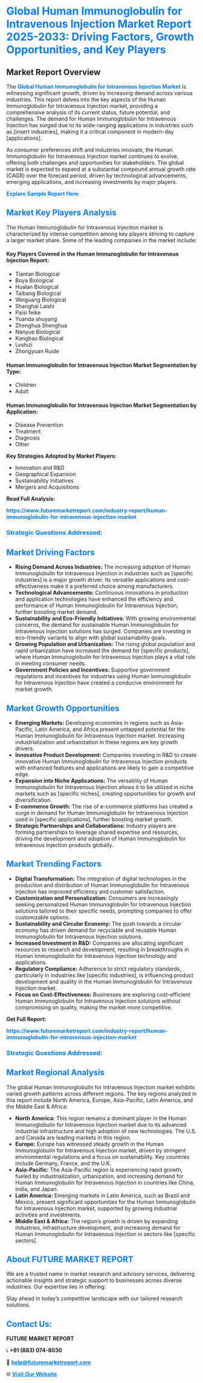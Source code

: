 <h1 style="color: #007BFF;">Global Human Immunoglobulin for Intravenous Injection Market Report 2025-2033: Driving Factors, Growth Opportunities, and Key Players</h1>

<section id="overview">
<h2>Market Report Overview</h2>
<p>The <a href="https://www.futuremarketreport.com/industry-report/human-immunoglobulin-for-intravenous-injection-market" style="color: #007BFF; text-decoration: none;"><strong>Global Human Immunoglobulin for Intravenous Injection Market</strong></a> is witnessing significant growth, driven by increasing demand across various industries. This report delves into the key aspects of the Human Immunoglobulin for Intravenous Injection market, providing a comprehensive analysis of its current status, future potential, and challenges. The demand for Human Immunoglobulin for Intravenous Injection has surged due to its wide-ranging applications in industries such as [insert industries], making it a critical component in modern-day [applications].</p>
<p>As consumer preferences shift and industries innovate, the Human Immunoglobulin for Intravenous Injection market continues to evolve, offering both challenges and opportunities for stakeholders. The global market is expected to expand at a substantial compound annual growth rate (CAGR) over the forecast period, driven by technological advancements, emerging applications, and increasing investments by major players.</p>
</section>

<section id="overview">
<p><a href="https://www.futuremarketreport.com/request-sample/reportId=79771" style="color: #007BFF; text-decoration: none;"><strong>Explore Sample Report Here</strong></a></p>
</section>

<section id="key-players">
<h2 style="color: #007BFF;">Market Key Players Analysis</h2>
<p>The Human Immunoglobulin for Intravenous Injection market is characterized by intense competition among key players striving to capture a larger market share. Some of the leading companies in the market include:</p>
<h4>Key Players Covered in the Human Immunoglobulin for Intravenous Injection Report:</h4>
<ul><li>Tiantan Biological</li><li>Boya Biological</li><li>Hualan Biological</li><li>Taibang Biological</li><li>Weiguang Biological</li><li>Shanghai Laishi</li><li>Paisi feike</li><li>Yuanda shuyang</li><li>Zhenghua Shenghua</li><li>Nanyue Biological</li><li>Kangbao Biological</li><li>Lvshizi</li><li>Zhongyuan Ruide</li></ul>
<h4>Human Immunoglobulin for Intravenous Injection Market Segmentation by Type:</h4>
<ul><li>Children</li><li>Adult</li></ul>

<h4>Human Immunoglobulin for Intravenous Injection Market Segmentation by Application:</h4>
<ul><li>Disease Prevention</li><li>Treatment</li><li>Diagnosis</li><li>Other</li></ul>
<p><strong>Key Strategies Adopted by Market Players:</strong></p>
<ul>
<li>Innovation and R&D</li>
<li>Geographical Expansion</li>
<li>Sustainability Initiatives</li>
<li>Mergers and Acquisitions</li>
</ul>
</section>

<section>
<p><strong>Read Full Analysis: </strong></p><a href="https://www.futuremarketreport.com/industry-report/human-immunoglobulin-for-intravenous-injection-market" style="color: #007BFF; text-decoration: none;"><strong>https://www.futuremarketreport.com/industry-report/human-immunoglobulin-for-intravenous-injection-market</strong></a>
<h3 style="color: #007BFF;">Strategic Questions Addressed:</h3>
</section>

<section id="driving-factors">
<h2 style="color: #007BFF;">Market Driving Factors</h2>
<ul>
<li><strong>Rising Demand Across Industries:</strong> The increasing adoption of Human Immunoglobulin for Intravenous Injection in industries such as [specific industries] is a major growth driver. Its versatile applications and cost-effectiveness make it a preferred choice among manufacturers.</li>
<li><strong>Technological Advancements:</strong> Continuous innovations in production and application technologies have enhanced the efficiency and performance of Human Immunoglobulin for Intravenous Injection, further boosting market demand.</li>
<li><strong>Sustainability and Eco-Friendly Initiatives:</strong> With growing environmental concerns, the demand for sustainable Human Immunoglobulin for Intravenous Injection solutions has surged. Companies are investing in eco-friendly variants to align with global sustainability goals.</li>
<li><strong>Growing Population and Urbanization:</strong> The rising global population and rapid urbanization have increased the demand for [specific products], where Human Immunoglobulin for Intravenous Injection plays a vital role in meeting consumer needs.</li>
<li><strong>Government Policies and Incentives:</strong> Supportive government regulations and incentives for industries using Human Immunoglobulin for Intravenous Injection have created a conducive environment for market growth.</li>
</ul>
</section>

<section id="growth-opportunities">
<h2 style="color: #007BFF;">Market Growth Opportunities</h2>
<ul>
<li><strong>Emerging Markets:</strong> Developing economies in regions such as Asia-Pacific, Latin America, and Africa present untapped potential for the Human Immunoglobulin for Intravenous Injection market. Increasing industrialization and urbanization in these regions are key growth drivers.</li>
<li><strong>Innovative Product Development:</strong> Companies investing in R&D to create innovative Human Immunoglobulin for Intravenous Injection products with enhanced features and applications are likely to gain a competitive edge.</li>
<li><strong>Expansion into Niche Applications:</strong> The versatility of Human Immunoglobulin for Intravenous Injection allows it to be utilized in niche markets such as [specific niches], creating opportunities for growth and diversification.</li>
<li><strong>E-commerce Growth:</strong> The rise of e-commerce platforms has created a surge in demand for Human Immunoglobulin for Intravenous Injection used in [specific applications], further boosting market growth.</li>
<li><strong>Strategic Partnerships and Collaborations:</strong> Industry players are forming partnerships to leverage shared expertise and resources, driving the development and adoption of Human Immunoglobulin for Intravenous Injection products globally.</li>
</ul>
</section>

<section id="trending-factors">
<h2 style="color: #007BFF;">Market Trending Factors</h2>
<ul>
<li><strong>Digital Transformation:</strong> The integration of digital technologies in the production and distribution of Human Immunoglobulin for Intravenous Injection has improved efficiency and customer satisfaction.</li>
<li><strong>Customization and Personalization:</strong> Consumers are increasingly seeking personalized Human Immunoglobulin for Intravenous Injection solutions tailored to their specific needs, prompting companies to offer customizable options.</li>
<li><strong>Sustainability and Circular Economy:</strong> The push towards a circular economy has driven demand for recyclable and reusable Human Immunoglobulin for Intravenous Injection solutions.</li>
<li><strong>Increased Investment in R&D:</strong> Companies are allocating significant resources to research and development, resulting in breakthroughs in Human Immunoglobulin for Intravenous Injection technology and applications.</li>
<li><strong>Regulatory Compliance:</strong> Adherence to strict regulatory standards, particularly in industries like [specific industries], is influencing product development and quality in the Human Immunoglobulin for Intravenous Injection market.</li>
<li><strong>Focus on Cost-Effectiveness:</strong> Businesses are exploring cost-efficient Human Immunoglobulin for Intravenous Injection solutions without compromising on quality, making the market more competitive.</li>
</ul>
</section>

<section>
<p><strong>Get Full Report: </strong></p><a href="https://www.futuremarketreport.com/industry-report/human-immunoglobulin-for-intravenous-injection-market" style="color: #007BFF; text-decoration: none;"><strong>https://www.futuremarketreport.com/industry-report/human-immunoglobulin-for-intravenous-injection-market</strong></a>
<h3 style="color: #007BFF;">Strategic Questions Addressed:</h3>
</section>


<section id="regional-analysis">
<h2 style="color: #007BFF;">Market Regional Analysis</h2>
<p>The global Human Immunoglobulin for Intravenous Injection market exhibits varied growth patterns across different regions. The key regions analyzed in this report include North America, Europe, Asia-Pacific, Latin America, and the Middle East & Africa:</p>
<ul>
<li><strong>North America:</strong> This region remains a dominant player in the Human Immunoglobulin for Intravenous Injection market due to its advanced industrial infrastructure and high adoption of new technologies. The U.S. and Canada are leading markets in this region.</li>
<li><strong>Europe:</strong> Europe has witnessed steady growth in the Human Immunoglobulin for Intravenous Injection market, driven by stringent environmental regulations and a focus on sustainability. Key countries include Germany, France, and the U.K.</li>
<li><strong>Asia-Pacific:</strong> The Asia-Pacific region is experiencing rapid growth, fueled by industrialization, urbanization, and increasing demand for Human Immunoglobulin for Intravenous Injection in countries like China, India, and Japan.</li>
<li><strong>Latin America:</strong> Emerging markets in Latin America, such as Brazil and Mexico, present significant opportunities for the Human Immunoglobulin for Intravenous Injection market, supported by growing industrial activities and investments.</li>
<li><strong>Middle East & Africa:</strong> The region’s growth is driven by expanding industries, infrastructure development, and increasing demand for Human Immunoglobulin for Intravenous Injection in sectors like [specific sectors].</li>
</ul>
</section>

<footer>
<h2 style="color: #007BFF;">About FUTURE MARKET REPORT</h2>
<p>We are a trusted name in market research and advisory services, delivering actionable insights and strategic support to businesses across diverse industries. Our expertise lies in offering:</p>

<p>Stay ahead in today’s competitive landscape with our tailored research solutions.</p>

<h2 style="color: #007BFF;">Contact Us:</h2>
<p><strong>FUTURE MARKET REPORT</strong></p>
<p>📞 <strong>+91 (883) 074-8030</strong></p>
<p>📧 <strong><a href="mailto:help@futuremarketreport.com" style="color: #007BFF;">help@futuremarketreport.com</a></strong></p>
<p>🌐 <strong><a href="https://www.futuremarketreport.com/" style="color: #007BFF;">Visit Our Website</a></strong></p>
</footer>